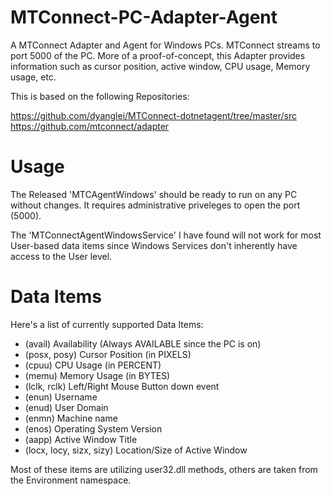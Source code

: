 # MTConnect-PC-Adapter-Agent
A MTConnect Adapter and Agent for Windows PCs. MTConnect streams to port 5000 of the PC. More of a proof-of-concept, this Adapter provides information such as cursor position, active window, CPU usage, Memory usage, etc.


This is based on the following Repositories:

https://github.com/dyanglei/MTConnect-dotnetagent/tree/master/src
https://github.com/mtconnect/adapter

# Usage
The Released 'MTCAgentWindows' should be ready to run on any PC without changes. It  requires administrative priveleges to open the port (5000).

The 'MTConnectAgentWindowsService' I have found will not work for most User-based data items since Windows Services don't inherently have access to the User level.

# Data Items
Here's a list of currently supported Data Items: 

 - (avail) Availability (Always AVAILABLE since the PC is on)
 - (posx, posy) Cursor Position (in PIXELS)
 - (cpuu) CPU Usage (in PERCENT)
 - (memu) Memory Usage (in BYTES)
 - (lclk, rclk) Left/Right Mouse Button down event
 - (enun) Username
 - (enud) User Domain
 - (enmn) Machine name
 - (enos) Operating System Version
 - (aapp) Active Window Title
 - (locx, locy, sizx, sizy) Location/Size of Active Window

Most of these items are utilizing user32.dll methods, others are taken from the Environment namespace.